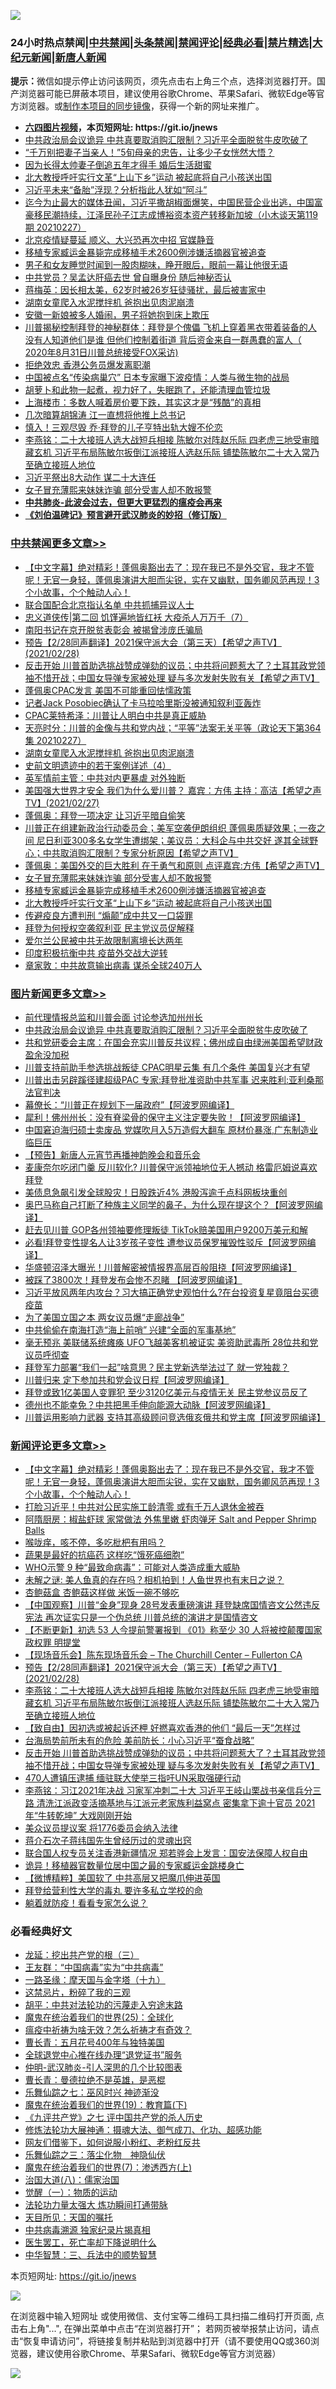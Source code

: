 ![](https://raw.githubusercontent.com/fqnews/bnews/master/64photo/fqnews-qr.jpg)

<div id="tt">
<h3>24小时热点禁闻|<a href="#%E4%B8%AD%E5%85%B1%E7%A6%81%E9%97%BB%E6%9B%B4%E5%A4%9A%E6%96%87%E7%AB%A0">中共禁闻</a>|<a href="#%E5%9B%BE%E7%89%87%E6%96%B0%E9%97%BB%E6%9B%B4%E5%A4%9A%E6%96%87%E7%AB%A0">头条禁闻</a>|<a href="#%E6%96%B0%E9%97%BB%E8%AF%84%E8%AE%BA%E6%9B%B4%E5%A4%9A%E6%96%87%E7%AB%A0">禁闻评论|<a href="#%E5%BF%85%E7%9C%8B%E7%BB%8F%E5%85%B8%E5%A5%BD%E6%96%87">经典必看|<a href="/video.md#%E7%A6%81%E7%89%87%E7%B2%BE%E9%80%89">禁片精选</a>|<a href="https://github.com/fqnews/djy/blob/master/gb/nf1351518.md#1">大纪元新闻</a>|<a href="https://github.com/fqnews/ntdtv/blob/master/gb/prog204.md#1">新唐人新闻</a></h3>
<div><b>提示：</b>微信如提示停止访问该网页，须先点击右上角三个点，选择浏览器打开。国产浏览器可能已屏蔽本项目，建议使用谷歌Chrome、苹果Safari、微软Edge等官方浏览器。或<a href="https://github.com/fqnews/bnews/blob/master/%E5%88%B6%E4%BD%9Cgit%E7%A6%81%E9%97%BB%E9%95%9C%E5%83%8F.md">制作本项目的同步镜像</a>，获得一个新的网址来推广。</div>
<ul>
<li><b><a href="http://d1.bdrive.tk/64.mp4" target="_blank">六四图片视频</a>，本页短网址: https://git.io/jnews</b></li>
<li><a href="/topimagenews/20210228/1495378.md">中共政治局会议诡异 中共真要取消购汇限制？习近平全面脱贫牛皮吹破了</a></li>
<li><a href="/funmedia/20210228/1495335.md">“千万别把妻子当亲人！”5旬母亲的忠告，让多少子女恍然大悟？</a></li>
<li><a href="/yule/20210227/1495128.md">因为长得太帅妻子倒追五年才得手 婚后生活甜蜜</a></li>
<li><a href="/cbnews/20210228/1495280.md">北大教授呼吁实行文革“上山下乡”运动 被起底将自己小孩送出国</a></li>
<li><a href="/comments/20210228/1495399.md">习近平未来“备胎”浮现？分析指此人犹如“阿斗”</a></li>
<li><a href="/bannedvideo/20210227/1495183.md">迄今为止最大的媒体丑闻，习近平撒胡椒面爆笑，中国民营企业出逃，中国富豪移民潮持续，江泽民孙子江志成博裕资本资产转移新加坡（小木谈天第119期 20210227）</a></li>
<li><a href="/cnnews/20210228/1495305.md">北京疫情疑蔓延 顺义、大兴恐再次中招 官媒静音</a></li>
<li><a href="/cbnews/20210228/1495301.md">移植专家臧运金暴毙完成移植手术2600例涉嫌活摘器官被追查</a></li>
<li><a href="/funmedia/20210228/1495355.md">男子和女友睡觉时闻到一股肉糊味，睁开眼后，眼前一幕让他很无语</a></li>
<li><a href="/cnnews/20210228/1495491.md">中共党员？吴孟达肝癌去世 曾自曝身份 随后神秘否认</a></li>
<li><a href="/yule/20210228/1495525.md">蒋梅英：因长相太美，62岁时被26岁狂徒骚扰，最后被害家中</a></li>
<li><a href="/cbnews/20210228/1495406.md">湖南女童爬入水泥搅拌机 爸抱出见肉泥崩溃</a></li>
<li><a href="/funmedia/20210228/1495333.md">安徽一新娘被多人婚闹，男子将她抱到床上欺压</a></li>
<li><a href="/bannedvideo/20210228/1495243.md">川普揭秘控制拜登的神秘群体：拜登是个傀儡  飞机上穿着黑衣带着装备的人  没有人知道他们是谁  但他们控制着街道 背后资金来自一群愚蠢的富人（ 2020年8月31日川普总统接受FOX采访)</a></li>
<li><a href="/cnnews/hknews/20210228/1495458.md">拒绝效忠 香港公务员爆发离职潮</a></li>
<li><a href="/comments/20210228/1495212.md">中国被点名“传染病巢穴” 日本专家曝下波疫情：人类与微生物的战局</a></li>
<li><a href="/lifebaike/20210228/1495341.md">胡萝卜和此物一起煮，视力好了，失眠跑了，还能清理血管垃圾</a></li>
<li><a href="/lifebaike/20210228/1495506.md">上海楼市：多数人喊着房价要下跌，其实这才是“残酷”的真相</a></li>
<li><a href="/comments/20210227/1495125.md">几次暗算胡锦涛 江一直想将他推上总书记</a></li>
<li><a href="/cnnews/20210228/1495469.md">慎入！三观尽毁 乔·拜登的儿子亨特出轨大嫂不伦恋</a></li>
<li><a href="/comments/20210228/1495537.md">李燕铭：二十大接班人选大战短兵相接 陈敏尔对阵赵乐际 四老虎三地受审暗藏玄机 习近平布局陈敏尔扳倒江派接班人选赵乐际 铺垫陈敏尔二十大入常乃至确立接班人地位</a></li>
<li><a href="/comments/20210228/1495293.md">习近平祭出8大动作 谋二十大连任</a></li>
<li><a href="/cbnews/20210228/1495302.md">女子冒充薄熙来妹妹诈骗 部分受害人却不敢报警</a></li>
<li><b><a href="/comments/20200211/1275071.md" target="_blank">中共肺炎-此波会过去，但更大更猛烈的瘟疫会再来</a></b></li>
<li><b><a href="/comments/20200207/1272816.md" target="_blank">《刘伯温碑记》预言避开武汉肺炎的妙招（修订版）</a></b></li>
</ul>
</div>

<div class="catlist">
<h3><a href="/cbnews/" target="_blank">中共禁闻</a><span><a href="/cbnews/" target="_blank" rel="nofollow">更多文章>></a></span></h3>
<ul>
<li><a href="/comments/20210228/1495690.md" target="_blank">【中文字幕】绝对精彩！蓬佩奥豁出去了：现在我已不是外交官，我才不管呢！无官一身轻，蓬佩奥演讲大胆而尖锐，实在又幽默，国务卿风范再现！3个小故事，个个触动人心！</a></li>
<li><a href="/cbnews/20210228/1495689.md" target="_blank">联合国配合北京指认名单 中共抓捕异议人士</a></li>
<li><a href="/cbnews/20210228/1495585.md" target="_blank">忠义道侠传|第二回 饥馑遍地皆红袄 大疫杀人万万千（7）</a></li>
<li><a href="/cbnews/20210228/1495623.md" target="_blank">南阳书记在京开脱贫表彰会 被揭曾涉庞氏骗局</a></li>
<li><a href="/comments/20210228/1495547.md" target="_blank">预告【2/28同声翻译】2021保守派大会（第三天）【希望之声TV】(2021/02/28)</a></li>
<li><a href="/comments/20210228/1495529.md" target="_blank">反击开始 川普首助选挑战赞成弹劾的议员；中共将问题惹大了？土耳其政党领袖不惜开战；中国女导弹专家被处理 疑与多次发射失败有关【希望之声TV】</a></li>
<li><a href="/cbnews/20210228/1495513.md" target="_blank">蓬佩奥CPAC发言 美国不可能重回怯懦政策</a></li>
<li><a href="/cbnews/20210228/1495456.md" target="_blank">记者Jack Posobiec确认了卡马拉哈里斯没被通知叙利亚轰炸</a></li>
<li><a href="/cbnews/20210228/1495453.md" target="_blank">CPAC莱特希泽：川普让人明白中共是真正威胁</a></li>
<li><a href="/cbnews/20210228/1495425.md" target="_blank">天亮时分：川普的金像与共和党内战；“平等”法案无关平等（政论天下第364集 20210227）</a></li>
<li><a href="/cbnews/20210228/1495406.md" target="_blank">湖南女童爬入水泥搅拌机 爸抱出见肉泥崩溃</a></li>
<li><a href="/cbnews/20210228/1495396.md" target="_blank">史前文明遗迹中的若干案例详述（4）</a></li>
<li><a href="/cbnews/20210228/1495382.md" target="_blank">英军情前主管：中共对内更暴虐 对外独断</a></li>
<li><a href="/comments/20210228/1495376.md" target="_blank">美国强大世界才安全     我们为什么爱川普？ 嘉宾：方伟  主持：高洁【希望之声TV】(2021/02/27)</a></li>
<li><a href="/cbnews/20210228/1495366.md" target="_blank">蓬佩奥：拜登一项决定 让习近平暗自偷笑</a></li>
<li><a href="/comments/20210228/1495331.md" target="_blank">川普正在组建新政治行动委员会；美军空袭伊朗组织   蓬佩奥质疑效果；一夜之间 尼日利亚300多名女学生遭绑架；美议员：大科企与中共交好 遂其全球野心；中共取消购汇限制？专家分析原因【希望之声TV】</a></li>
<li><a href="/comments/20210228/1495303.md" target="_blank">蓬佩奥：美国外交的巨大胜利 在于勇气和原则    点评嘉宾:方伟【希望之声TV】</a></li>
<li><a href="/cbnews/20210228/1495302.md" target="_blank">女子冒充薄熙来妹妹诈骗 部分受害人却不敢报警</a></li>
<li><a href="/cbnews/20210228/1495301.md" target="_blank">移植专家臧运金暴毙完成移植手术2600例涉嫌活摘器官被追查</a></li>
<li><a href="/cbnews/20210228/1495280.md" target="_blank">北大教授呼吁实行文革“上山下乡”运动 被起底将自己小孩送出国</a></li>
<li><a href="/cbnews/20210227/1495175.md" target="_blank">传避疫良方遭判刑 “煽颠”成中共又一口袋罪</a></li>
<li><a href="/cbnews/20210227/1495159.md" target="_blank">拜登为何授权空袭叙利亚 民主党议员促解释</a></li>
<li><a href="/cbnews/20210227/1495158.md" target="_blank">爱尔兰公民被中共无故限制离境长达两年</a></li>
<li><a href="/cbnews/20210227/1495152.md" target="_blank">印度积极抗衡中共 疫苗外交战大逆转</a></li>
<li><a href="/cbnews/20210227/1495151.md" target="_blank">章家敦：中共故意输出病毒 谋杀全球240万人</a></li>

</ul>
</div>
<div class="catlist">
<h3><a href="/topimagenews/" target="_blank">图片新闻</a><span><a href="/topimagenews/" target="_blank" rel="nofollow">更多文章>></a></span></h3>
<ul>
<li><a href="/topimagenews/20210228/1495502.md" target="_blank">前代理情报总监和川普会面 讨论参选加州州长</a></li>
<li><a href="/topimagenews/20210228/1495378.md" target="_blank">中共政治局会议诡异 中共真要取消购汇限制？习近平全面脱贫牛皮吹破了</a></li>
<li><a href="/topimagenews/20210228/1495332.md" target="_blank">共和党研委会主席：在国会充实川普反共议程；佛州成自由绿洲美国希望财政盈余没加税</a></li>
<li><a href="/topimagenews/20210228/1495317.md" target="_blank">川普支持前助手参选挑战叛徒 CPAC明星云集 有几个条件 美国复兴才有望</a></li>
<li><a href="/topimagenews/20210227/1495089.md" target="_blank">川普出击另辟蹊径建超级PAC 专家:拜登批准资助中共军事 迟来胜利:亚利桑那法官判决</a></li>
<li><a href="/topimagenews/20210227/1495000.md" target="_blank">幕僚长：“川普正在规划下一届政府”【阿波罗网编译】</a></li>
<li><a href="/topimagenews/20210227/1494942.md" target="_blank">犀利！佛州州长：没有脊梁骨的保守主义注定要失败！【阿波罗网编译】</a></li>
<li><a href="/topimagenews/20210227/1494827.md" target="_blank">中国窘迫海归硕士卖废品 党媒吹月入5万造假大翻车 原材价暴涨,广东制造业临巨压</a></li>
<li><a href="/comments/20210227/1494683.md" target="_blank">【预告】新唐人元宵节再播神韵晚会和音乐会</a></li>
<li><a href="/topimagenews/20210227/1494739.md" target="_blank">麦康奈尔吃闭门羹 反川软化? 川普保守派领袖地位无人撼动 格雷厄姆说喜欢拜登</a></li>
<li><a href="/topimagenews/20210227/1494687.md" target="_blank">美债息急飙引发全球股灾！日股跌近4% 港股泻逾千点科网板块重创</a></li>
<li><a href="/topimagenews/20210226/1494482.md" target="_blank">奥巴马称自己打断了种族主义同学的鼻子，为什么现在提这个？【阿波罗网编译】</a></li>
<li><a href="/topimagenews/20210226/1494466.md" target="_blank">赶去见川普 GOP各州领袖要修理叛徒 TikTok赔美国用户9200万美元和解</a></li>
<li><a href="/topimagenews/20210226/1494385.md" target="_blank">必看!拜登变性提名人让3岁孩子变性 遭参议员保罗摧毁性驳斥【阿波罗网编译】</a></li>
<li><a href="/topimagenews/20210226/1494383.md" target="_blank">华盛顿沼泽大曝光！川普解密被情报界高层百般阻挠【阿波罗网编译】</a></li>
<li><a href="/topimagenews/20210226/1494229.md" target="_blank">被踩了3800次！拜登发布会惨不忍睹 【阿波罗网编译】</a></li>
<li><a href="/topimagenews/20210226/1494176.md" target="_blank">习近平放风两年内攻台？习大搞正确党史观怕什么?在台投资复星竟阻台买德疫苗</a></li>
<li><a href="/topimagenews/20210226/1494174.md" target="_blank">为了美国立国之本 两女议员爆“走廊战争”</a></li>
<li><a href="/topimagenews/20210226/1494154.md" target="_blank">中共偷偷在南海打造“海上前哨” 兴建“全面的军事基地”</a></li>
<li><a href="/topimagenews/20210226/1494070.md" target="_blank">毫无预兆 美联储系统瘫痪 UFO飞越美客机被证实 美资助武毒所 28位共和党议员呼彻查</a></li>
<li><a href="/topimagenews/20210226/1494015.md" target="_blank">拜登军力部署“我们一起”啥意思？民主党新选举法过了 就一党独裁？</a></li>
<li><a href="/topimagenews/20210225/1493879.md" target="_blank">川普归来 定下参加共和党会议日程【阿波罗网编译】</a></li>
<li><a href="/topimagenews/20210225/1493857.md" target="_blank">拜登或致1亿美国人变罪犯 至少3120亿美元与疫情无关 民主党参议员反了</a></li>
<li><a href="/topimagenews/20210225/1493711.md" target="_blank">德州也不能幸免？中共把黑手伸向能源大动脉【阿波罗网编译】</a></li>
<li><a href="/topimagenews/20210225/1493564.md" target="_blank">川普运用影响力武器 支持其高级顾问竞选俄亥俄共和党主席【阿波罗网编译】</a></li>

</ul>
</div>
<div class="catlist">
<h3><a href="/comments/" target="_blank">新闻评论</a><span><a href="/comments/" target="_blank" rel="nofollow">更多文章>></a></span></h3>
<ul>
<li><a href="/comments/20210228/1495690.md" target="_blank">【中文字幕】绝对精彩！蓬佩奥豁出去了：现在我已不是外交官，我才不管呢！无官一身轻，蓬佩奥演讲大胆而尖锐，实在又幽默，国务卿风范再现！3个小故事，个个触动人心！</a></li>
<li><a href="/comments/20210228/1495687.md" target="_blank">打脸习近平！中共对公民实施工龄清零 或有千万人退休金被吞</a></li>
<li><a href="/comments/20210228/1495649.md" target="_blank">阿隋厨房：椒盐虾球 家常做法 外焦里嫩 虾肉弹牙 Salt and Pepper Shrimp Balls</a></li>
<li><a href="/comments/20210228/1495640.md" target="_blank">喉咙痒，咳不停，多吃枇杷有用吗？</a></li>
<li><a href="/comments/20210228/1495639.md" target="_blank">蔬果是最好的抗癌药 这样吃“饿死癌细胞”</a></li>
<li><a href="/comments/20210228/1495638.md" target="_blank">WHO示警 9 种“最致命病毒”：可能对人类造成重大威胁</a></li>
<li><a href="/comments/20210228/1495592.md" target="_blank">未解之谜: 美人鱼真的存在吗？相机拍到！人鱼世界也有末日之说？</a></li>
<li><a href="/comments/20210228/1495563.md" target="_blank">杏鲍菇盒 杏鲍菇这样做 米饭一碗不够吃</a></li>
<li><a href="/comments/20210228/1495562.md" target="_blank">【中国观察】川普“金身”现身 28号发表重磅演讲    拜登缺席国情咨文公然违反宪法 再次证实只是一个伪总统  川普总统的演讲才是国情咨文</a></li>
<li><a href="/comments/20210228/1495558.md" target="_blank">【不断更新】初选 53 人今提前警署报到 《01》称至少 30 人将被控颠覆国家政权罪 明提堂</a></li>
<li><a href="/comments/20210228/1495557.md" target="_blank">【现场音乐会】陈东现场音乐会 – The Churchill Center – Fullerton CA</a></li>
<li><a href="/comments/20210228/1495547.md" target="_blank">预告【2/28同声翻译】2021保守派大会（第三天）【希望之声TV】(2021/02/28)</a></li>
<li><a href="/comments/20210228/1495537.md" target="_blank">李燕铭：二十大接班人选大战短兵相接 陈敏尔对阵赵乐际 四老虎三地受审暗藏玄机 习近平布局陈敏尔扳倒江派接班人选赵乐际 铺垫陈敏尔二十大入常乃至确立接班人地位</a></li>
<li><a href="/comments/20210228/1495533.md" target="_blank">【致自由】因初选或被起诉还柙 好撚喜欢香港的他们 “最后一天”怎样过</a></li>
<li><a href="/comments/20210228/1495532.md" target="_blank">台海局势前所未有的危险 美前防长：小心习近平“蚕食战略”</a></li>
<li><a href="/comments/20210228/1495529.md" target="_blank">反击开始 川普首助选挑战赞成弹劾的议员；中共将问题惹大了？土耳其政党领袖不惜开战；中国女导弹专家被处理 疑与多次发射失败有关【希望之声TV】</a></li>
<li><a href="/comments/20210228/1495527.md" target="_blank">470人遭镇压逮捕 缅驻联大使举三指吁UN采取强硬行动</a></li>
<li><a href="/comments/20210228/1495515.md" target="_blank">李燕铭：习江2021年决战 习家军冲刺二十大 习近平王岐山栗战书亲信兵分三路 清洗江派政变活摘基地与江派元老家族利益窝点 密集拿下逾十官员 2021年“牛转乾坤” 大戏刚刚开始</a></li>
<li><a href="/comments/20210228/1495511.md" target="_blank">美众议员提议案 将1776委员会纳入法律</a></li>
<li><a href="/comments/20210228/1495510.md" target="_blank">蒋介石次子蒋纬国先生曾经历过的灵魂出窍</a></li>
<li><a href="/comments/20210228/1495508.md" target="_blank">联合国人权专员关注香港新疆情况 郑若骅会上发言：国安法保障人权自由</a></li>
<li><a href="/comments/20210228/1495507.md" target="_blank">诡异！移植器官数量位居中国之最的专家臧运金跳楼身亡</a></li>
<li><a href="/comments/20210228/1495505.md" target="_blank">【微博精粹】美国软了 中共高层又把魔爪伸进英国</a></li>
<li><a href="/comments/20210228/1495504.md" target="_blank">拜登给营利性大学的毒丸 要许多私立学校的命</a></li>
<li><a href="/comments/20210228/1495493.md" target="_blank">躺着就防疫！看看专家怎么说？</a></li>

</ul>
</div>

<div class="catlist">
<h3>必看经典好文</h3>
<ul>
<li><a href="/comments/20200929/1405201.md" target="_blank">龙延：挖出共产党的根（三）</a></li>
<li><a href="/comments/20200318/1295755.md" target="_blank">王友群：“中国病毒”实为“中共病毒”</a></li>
<li><a href="/topimagenews/20180327/919935.md" target="_blank">一路圣缘：摩天国与金字塔（十九）</a></li>
<li><a href="/yule/20210123/1473216.md" target="_blank">这禁忌片，粉碎了我的三观</a></li>
<li><a href="/cbnews/20200720/1363328.md" target="_blank">胡平：中共对法轮功的污蔑走入穷途末路</a></li>
<li><a href="/comments/20181017/1014654.md" target="_blank">魔鬼在统治着我们的世界(25)：全球化</a></li>
<li><a href="/comments/20200502/1322275.md" target="_blank">瘟疫中祈祷为啥无效？怎么祈祷才有奇效？</a></li>
<li><a href="/comments/20200713/1359796.md" target="_blank">曹长青：五月花号400年与独特美国</a></li>
<li><a href="/cbnews/20200819/1382346.md" target="_blank">全球退党中心推在线办理“退党证书”服务</a></li>
<li><a href="/comments/20200620/1347687.md" target="_blank">仲明-武汉肺炎-引人深思的几个比较图表</a></li>
<li><a href="/comments/20180726/727420.md" target="_blank">曹长青：曼德拉绝不是英雄，是恶棍</a></li>
<li><a href="/tculture/20190101/792550.md" target="_blank">乐舞仙踪之七：巫风时兴 神迹渐没</a></li>
<li><a href="/comments/20180716/972458.md" target="_blank">魔鬼在统治着我们的世界(19)：教育篇(下)</a></li>
<li><a href="/bookonline/20131116/201048.md" target="_blank">《九评共产党》之七 评中国共产党的杀人历史</a></li>
<li><a href="/comments/20191203/1234383.md" target="_blank">修炼法轮功大展神通：摄魂大法、御气成刀、化功、超感功能</a></li>
<li><a href="/comments/20200712/1359630.md" target="_blank">网友们借鉴下，如何说服小粉红、老粉红反共</a></li>
<li><a href="/tculture/20190101/1056889.md" target="_blank">乐舞仙踪之三：落尘化物　神隐仙伏</a></li>
<li><a href="/topimagenews/20180527/948369.md" target="_blank">魔鬼在统治着我们的世界(7)：渗透西方(上)</a></li>
<li><a href="/cbnews/20190424/914482.md" target="_blank">治国大道(八)：儒家治国</a></li>
<li><a href="/comments/20200810/1377609.md" target="_blank">觉醒（一）：物质的运动</a></li>
<li><a href="/cbnews/20200816/1381005.md" target="_blank">法轮功力量太强大 炼功瞬间打通带脉</a></li>
<li><a href="/tculture/20180919/1000196.md" target="_blank">天目所见：天国的嘱托</a></li>
<li><a href="/ccpdope/20200412/1311165.md" target="_blank">中共病毒溯源 独家纪录片揭真相</a></li>
<li><a href="/sohnews/20150904/445868.md" target="_blank">医生罢工，死亡率却下降说明什么</a></li>
<li><a href="/comments/20200605/783248.md" target="_blank">中华智慧：三、兵法中的顺势智慧</a></li>

</ul>
</div>

本页短网址: https://git.io/jnews

![](https://raw.githubusercontent.com/fqnews/bnews/master/64photo/fqnews-qr.jpg)

在浏览器中输入短网址 或使用微信、支付宝等二维码工具扫描二维码打开页面, 点击右上角"...", 在弹出菜单中点击“在浏览器打开”； 若网页被举报禁止访问，请点击“恢复申请访问”，将链接复制并粘贴到浏览器中打开（请不要使用QQ或360浏览器，建议使用谷歌Chrome、苹果Safari、微软Edge等官方浏览器）

![](https://raw.githubusercontent.com/fqnews/bnews/master/64photo/wx.jpg)